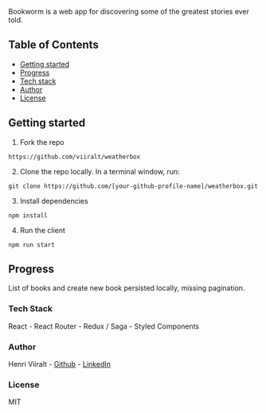 Bookworm is a web app for discovering some of the greatest stories ever told.

## Table of Contents


* [Getting started](#getting-started)
* [Progress](#progress)
* [Tech stack](#tech-stack)
* [Author](#author)
* [License](#license)

 
## Getting started

1. Fork the repo

```
https://github.com/viiralt/weatherbox
```
2. Clone the repo locally. In a terminal window, run: 

```
git clone https://github.com/[your-github-profile-name]/weatherbox.git
```
3. Install dependencies 

```
npm install
```
4. Run the client
```
npm run start
```

## Progress

List of books and create new book persisted locally, missing pagination.

### Tech Stack

React - React Router - Redux / Saga - Styled Components

### Author

Henri Viiralt - [Github](https://github.com/viiralt/) - [LinkedIn](https://www.linkedin.com/in/viiralt/)

### License

MIT
